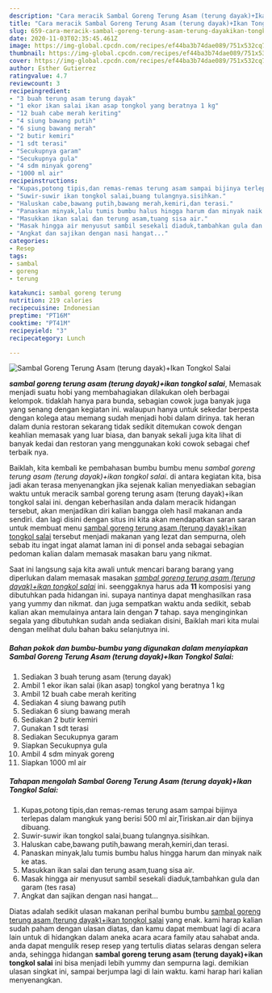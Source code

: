```yaml
---
description: "Cara meracik Sambal Goreng Terung Asam (terung dayak)+Ikan Tongkol Salai Lezat"
title: "Cara meracik Sambal Goreng Terung Asam (terung dayak)+Ikan Tongkol Salai Lezat"
slug: 659-cara-meracik-sambal-goreng-terung-asam-terung-dayakikan-tongkol-salai-lezat
date: 2020-11-03T02:35:45.461Z
image: https://img-global.cpcdn.com/recipes/ef44ba3b74dae089/751x532cq70/sambal-goreng-terung-asam-terung-dayakikan-tongkol-salai-foto-resep-utama.jpg
thumbnail: https://img-global.cpcdn.com/recipes/ef44ba3b74dae089/751x532cq70/sambal-goreng-terung-asam-terung-dayakikan-tongkol-salai-foto-resep-utama.jpg
cover: https://img-global.cpcdn.com/recipes/ef44ba3b74dae089/751x532cq70/sambal-goreng-terung-asam-terung-dayakikan-tongkol-salai-foto-resep-utama.jpg
author: Esther Gutierrez
ratingvalue: 4.7
reviewcount: 3
recipeingredient:
- "3 buah terung asam terung dayak"
- "1 ekor ikan salai ikan asap tongkol yang beratnya 1 kg"
- "12 buah cabe merah keriting"
- "4 siung bawang putih"
- "6 siung bawang merah"
- "2 butir kemiri"
- "1 sdt terasi"
- "Secukupnya garam"
- "Secukupnya gula"
- "4 sdm minyak goreng"
- "1000 ml air"
recipeinstructions:
- "Kupas,potong tipis,dan remas-remas terung asam sampai bijinya terlepas dalam mangkuk yang berisi 500 ml air,Tiriskan.air dan bijinya dibuang."
- "Suwir-suwir ikan tongkol salai,buang tulangnya.sisihkan."
- "Haluskan cabe,bawang putih,bawang merah,kemiri,dan terasi."
- "Panaskan minyak,lalu tumis bumbu halus hingga harum dan minyak naik ke atas."
- "Masukkan ikan salai dan terung asam,tuang sisa air."
- "Masak hingga air menyusut sambil sesekali diaduk,tambahkan gula dan garam (tes rasa)"
- "Angkat dan sajikan dengan nasi hangat..."
categories:
- Resep
tags:
- sambal
- goreng
- terung

katakunci: sambal goreng terung 
nutrition: 219 calories
recipecuisine: Indonesian
preptime: "PT16M"
cooktime: "PT41M"
recipeyield: "3"
recipecategory: Lunch

---
```



![Sambal Goreng Terung Asam (terung dayak)+Ikan Tongkol Salai](https://img-global.cpcdn.com/recipes/ef44ba3b74dae089/751x532cq70/sambal-goreng-terung-asam-terung-dayakikan-tongkol-salai-foto-resep-utama.jpg)

<b><i>sambal goreng terung asam (terung dayak)+ikan tongkol salai</i></b>, Memasak menjadi suatu hobi yang membahagiakan dilakukan oleh berbagai kelompok. tidaklah hanya para bunda, sebagian cowok juga banyak juga yang senang dengan kegiatan ini. walaupun hanya untuk sekedar berpesta dengan kolega atau memang sudah menjadi hobi dalam dirinya. tak heran dalam dunia restoran sekarang tidak sedikit ditemukan cowok dengan keahlian memasak yang luar biasa, dan banyak sekali juga kita lihat di banyak kedai dan restoran yang menggunakan koki cowok sebagai chef terbaik nya.



Baiklah, kita kembali ke pembahasan bumbu bumbu menu <i>sambal goreng terung asam (terung dayak)+ikan tongkol salai</i>. di antara kegiatan kita, bisa jadi akan terasa menyenangkan jika sejenak kalian menyediakan sebagian waktu untuk meracik sambal goreng terung asam (terung dayak)+ikan tongkol salai ini. dengan keberhasilan anda dalam meracik hidangan tersebut, akan menjadikan diri kalian bangga oleh hasil makanan anda sendiri. dan lagi disini dengan situs ini kita akan mendapatkan saran saran untuk membuat menu <u>sambal goreng terung asam (terung dayak)+ikan tongkol salai</u> tersebut menjadi makanan yang lezat dan sempurna, oleh sebab itu ingat ingat alamat laman ini di ponsel anda sebagai sebagian pedoman kalian dalam memasak masakan baru yang nikmat.


Saat ini langsung saja kita awali untuk mencari barang barang yang diperlukan dalam memasak masakan <u><i>sambal goreng terung asam (terung dayak)+ikan tongkol salai</i></u> ini. seenggaknya harus ada <b>11</b> komposisi yang dibutuhkan pada hidangan ini. supaya nantinya dapat menghasilkan rasa yang yummy dan nikmat. dan juga sempatkan waktu anda sedikit, sebab kalian akan memulainya antara lain dengan <b>7</b> tahap. saya menginginkan segala yang dibutuhkan sudah anda sediakan disini, Baiklah mari kita mulai dengan melihat dulu bahan baku selanjutnya ini.

<!--inarticleads1-->

##### Bahan pokok dan bumbu-bumbu yang digunakan dalam menyiapkan Sambal Goreng Terung Asam (terung dayak)+Ikan Tongkol Salai:

1. Sediakan 3 buah terung asam (terung dayak)
1. Ambil 1 ekor ikan salai (ikan asap) tongkol yang beratnya 1 kg
1. Ambil 12 buah cabe merah keriting
1. Sediakan 4 siung bawang putih
1. Sediakan 6 siung bawang merah
1. Sediakan 2 butir kemiri
1. Gunakan 1 sdt terasi
1. Sediakan Secukupnya garam
1. Siapkan Secukupnya gula
1. Ambil 4 sdm minyak goreng
1. Siapkan 1000 ml air




<!--inarticleads2-->

##### Tahapan mengolah Sambal Goreng Terung Asam (terung dayak)+Ikan Tongkol Salai:

1. Kupas,potong tipis,dan remas-remas terung asam sampai bijinya terlepas dalam mangkuk yang berisi 500 ml air,Tiriskan.air dan bijinya dibuang.
1. Suwir-suwir ikan tongkol salai,buang tulangnya.sisihkan.
1. Haluskan cabe,bawang putih,bawang merah,kemiri,dan terasi.
1. Panaskan minyak,lalu tumis bumbu halus hingga harum dan minyak naik ke atas.
1. Masukkan ikan salai dan terung asam,tuang sisa air.
1. Masak hingga air menyusut sambil sesekali diaduk,tambahkan gula dan garam (tes rasa)
1. Angkat dan sajikan dengan nasi hangat...




Diatas adalah sedikit ulasan makanan perihal bumbu bumbu <u>sambal goreng terung asam (terung dayak)+ikan tongkol salai</u> yang enak. kami harap kalian sudah paham dengan ulasan diatas, dan kamu dapat membuat lagi di acara lain untuk di hidangkan dalam aneka acara acara family atau sahabat anda. anda dapat mengulik resep resep yang tertulis diatas selaras dengan selera anda, sehingga hidangan <b>sambal goreng terung asam (terung dayak)+ikan tongkol salai</b> ini bisa menjadi lebih yummy dan sempurna lagi. demikian ulasan singkat ini, sampai berjumpa lagi di lain waktu. kami harap hari kalian menyenangkan.

